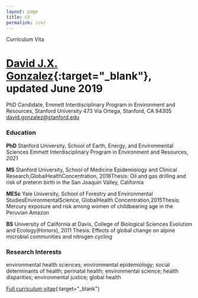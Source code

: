 ```yaml
---
layout: page
title: CV
permalink: /cv/
---
```


Curriculum Vita

# [David J.X. Gonzalez](https://djxgonzalez.github.io/cv.pdf){:target="_blank"}, updated June 2019

PhD Candidate, Emmett Interdisciplinary Program in Environment and Resources, Stanford University
473 Via Ortega, Stanford, CA 94305
david.gonzalez@stanford.edu

### Education

**PhD** Stanford University, School of Earth, Energy, and Environmental Sciences Emmett Interdisciplinary Program in Environment and Resources, *2021*

**MS** Stanford University, School of Medicine Epidemiology and Clinical Research,GlobalHealthConcentration, 2018Thesis: Oil and gas drilling and risk of preterm birth in the San Joaquin Valley, California

**MESc** Yale University, School of Forestry and Environmental StudiesEnvironmentalScience, GlobalHealth Concentration,2015Thesis: Mercury exposure and risk among women of childbearing age in the Peruvian Amazon

**BS** University of California at Davis, College of Biological Sciences Evolution and Ecology(Honors), 2011
Thesis: Effects of global change on alpine microbial communities and nitrogen cycling

### Research Interests

environmental health sciences; environmental epidemiology; social determinants of health; perinatal health; environmental science; health disparities; environmental justice; global health

[Full curriculum vitae](https://djxgonzalez.github.io/cv.pdf){:target="_blank"}

